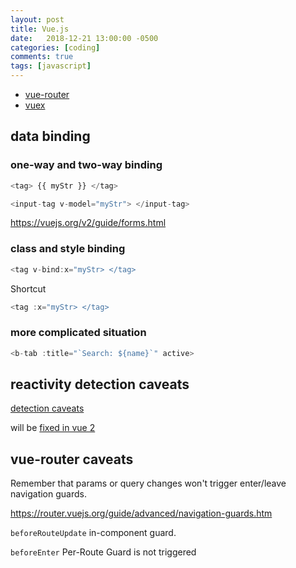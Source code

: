 ```yaml
---
layout: post
title: Vue.js
date:   2018-12-21 13:00:00 -0500
categories: [coding]
comments: true
tags: [javascript]
---
```


* [vue-router](https://router.vuejs.org/)
* [vuex](https://vuex.vuejs.org/)

## data binding

### one-way and two-way binding

```javascript
<tag> {{ myStr }} </tag>
```

```javascript
<input-tag v-model="myStr"> </input-tag>
```

https://vuejs.org/v2/guide/forms.html

### class and style binding

```javascript
<tag v-bind:x="myStr> </tag>
```

Shortcut
```javascript
<tag :x="myStr> </tag>
```

### more complicated situation

```javascript
<b-tab :title="`Search: ${name}`" active>
```

## reactivity detection caveats

[detection caveats](https://vuejs.org/v2/guide/list.html#Caveats)

will be [fixed in vue 2](https://github.com/vuejs/roadmap/blob/master/README.md)

## vue-router caveats

Remember that params or query changes won't trigger enter/leave navigation guards.

https://router.vuejs.org/guide/advanced/navigation-guards.htm

`beforeRouteUpdate` in-component guard.

`beforeEnter` Per-Route Guard is not triggered


